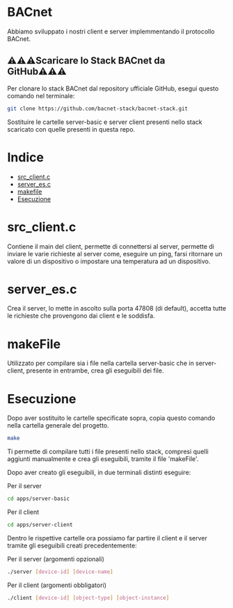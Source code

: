# BACnet
Abbiamo sviluppato i nostri client e server implemmentando il protocollo BACnet.


## ⚠️⚠️⚠️Scaricare lo Stack BACnet da GitHub⚠️⚠️⚠️

Per clonare lo stack BACnet dal repository ufficiale GitHub, esegui questo comando nel terminale:

```bash
git clone https://github.com/bacnet-stack/bacnet-stack.git
```
Sostituire le cartelle server-basic e server client presenti nello stack scaricato con quelle presenti in questa repo.

# Indice

- [src_client.c](#src_client.c)
- [server_es.c](#server_es.c)
- [makefile](#makeFile)
- [Esecuzione](#Esecuzione)

# src_client.c

Contiene il main del client, permette di connettersi al server, permette di inviare le varie richieste al server come, eseguire un ping, farsi ritornare un valore di un dispositivo o impostare una temperatura ad un dispositivo.

# server_es.c

Crea il server, lo mette in ascolto sulla porta 47808 (di default), accetta tutte le richieste che provengono dai client e le soddisfa.

# makeFile


Utilizzato per compilare sia i file nella cartella server-basic che in server-client, presente in entrambe, crea gli eseguibili dei file.

# Esecuzione
Dopo aver sostituito le cartelle specificate sopra, copia questo comando nella cartella generale del progetto.

```bash
make
```
Ti permette di compilare tutti i file presenti nello stack, compresi quelli aggiunti manualmente e crea gli eseguibili, tramite il file 'makeFile'.

Dopo aver creato gli eseguibili, in due terminali distinti eseguire:

Per il server
```bash
cd apps/server-basic
```

Per il client
```bash
cd apps/server-client
```
Dentro le rispettive cartelle ora possiamo far partire il client e il server tramite gli eseguibili creati precedentemente:

Per il server (argomenti opzionali)
```bash
./server [device-id] [device-name]
```
Per il client (argomenti obbligatori)
```bash
./client [device-id] [object-type] [object-instance]
```

